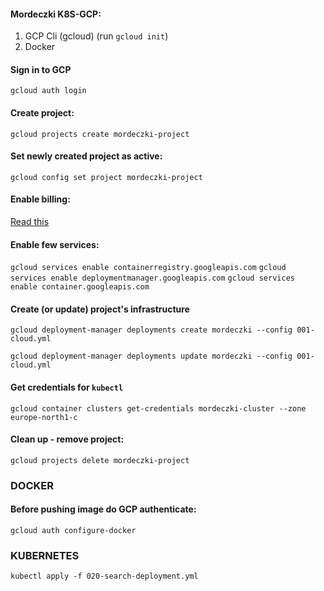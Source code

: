 #### Mordeczki K8S-GCP:


1. GCP Cli (gcloud) (run `gcloud init`)
2. Docker

#### Sign in to GCP
`gcloud auth login`

#### Create project: 
`gcloud projects create mordeczki-project`


#### Set newly created project as active: 
`gcloud config set project mordeczki-project`


#### Enable billing:
[Read this](https://support.google.com/googleapi/answer/6158867?hl=en)


#### Enable few services:
`gcloud services enable containerregistry.googleapis.com`
`gcloud services enable deploymentmanager.googleapis.com`
`gcloud services enable container.googleapis.com`



#### Create (or update) project's infrastructure

`gcloud deployment-manager deployments create mordeczki --config 001-cloud.yml`

`gcloud deployment-manager deployments update mordeczki --config 001-cloud.yml`

#### Get credentials for `kubectl`

`gcloud container clusters get-credentials mordeczki-cluster --zone europe-north1-c`




#### Clean up - remove project:
`gcloud projects delete mordeczki-project` 






### DOCKER

#### Before pushing image do GCP authenticate:
`gcloud auth configure-docker`


### KUBERNETES

`kubectl apply -f 020-search-deployment.yml`